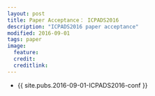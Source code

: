 ```yaml
---
layout: post
title: Paper Acceptance： ICPADS2016
description: "ICPADS2016 paper acceptance"
modified: 2016-09-01
tags: paper
image:
  feature: 
  credit: 
  creditlink: 
---
```


- {{ site.pubs.2016-09-01-ICPADS2016-conf }}
